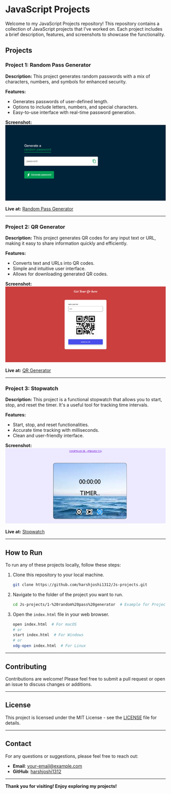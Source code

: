 # JavaScript Projects

Welcome to my JavaScript Projects repository! This repository contains a collection of JavaScript projects that I've worked on. Each project includes a brief description, features, and screenshots to showcase the functionality.

## Projects

### Project 1: Random Pass Generator

**Description:**
This project generates random passwords with a mix of characters, numbers, and symbols for enhanced security.

**Features:**
- Generates passwords of user-defined length.
- Options to include letters, numbers, and special characters.
- Easy-to-use interface with real-time password generation.

**Screenshot:**
![Project 1 Screenshot](/screenshots/screenshot2.png)

**Live at:**
[Random Pass Generator](https://harshjoshi1312.github.io/Js-projects/1-%20random%20pass%20generator/)

---

### Project 2: QR Generator

**Description:**
This project generates QR codes for any input text or URL, making it easy to share information quickly and efficiently.

**Features:**
- Converts text and URLs into QR codes.
- Simple and intuitive user interface.
- Allows for downloading generated QR codes.

**Screenshot:**
![Project 2 Screenshot](/screenshots/screenshot1.png)

**Live at:**
[QR Generator](https://harshjoshi1312.github.io/Js-projects/2%20-Qr%20genertaor/)

---

### Project 3: Stopwatch

**Description:**
This project is a functional stopwatch that allows you to start, stop, and reset the timer. It's a useful tool for tracking time intervals.

**Features:**
- Start, stop, and reset functionalities.
- Accurate time tracking with milliseconds.
- Clean and user-friendly interface.

**Screenshot:**
![Project 3 Screenshot](/screenshots/scrennshot3.png)

**Live at:**
[Stopwatch](https://harshjoshi1312.github.io/Js-projects/3%20-%20Stop%20Watch/)

---

## How to Run

To run any of these projects locally, follow these steps:

1. Clone this repository to your local machine.

    ```bash
    git clone https://github.com/harshjoshi1312/Js-projects.git
    ```

2. Navigate to the folder of the project you want to run.

    ```bash
    cd Js-projects/1-%20random%20pass%20generator  # Example for Project 1
    ```

3. Open the `index.html` file in your web browser.

    ```bash
    open index.html  # For macOS
    # or
    start index.html  # For Windows
    # or
    xdg-open index.html  # For Linux
    ```

---

## Contributing

Contributions are welcome! Please feel free to submit a pull request or open an issue to discuss changes or additions.

---

## License

This project is licensed under the MIT License - see the [LICENSE](LICENSE) file for details.

---

## Contact

For any questions or suggestions, please feel free to reach out:

- **Email**: [your-email@example.com](mailto:your-email@example.com)
- **GitHub**: [harshjoshi1312](https://github.com/harshjoshi1312)

---

**Thank you for visiting! Enjoy exploring my projects!**
